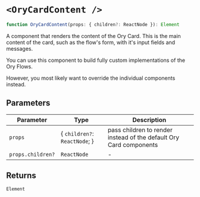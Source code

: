 # `<OryCardContent />`

```ts
function OryCardContent(props: { children?: ReactNode }): Element
```

A component that renders the content of the Ory Card. This is the main content of the card, such as the flow's form, with it's
input fields and messages.

You can use this component to build fully custom implementations of the Ory Flows.

However, you most likely want to override the individual components instead.

## Parameters

| Parameter         | Type                            | Description                                                        |
| ----------------- | ------------------------------- | ------------------------------------------------------------------ |
| `props`           | \{ `children?`: `ReactNode`; \} | pass children to render instead of the default Ory Card components |
| `props.children?` | `ReactNode`                     | -                                                                  |

## Returns

`Element`
